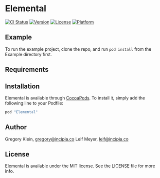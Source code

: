 # Elemental

[![CI Status](http://img.shields.io/travis/gklei/Elemental.svg?style=flat)](https://travis-ci.org/gklei/Elemental)
[![Version](https://img.shields.io/cocoapods/v/Elemental.svg?style=flat)](http://cocoapods.org/pods/Elemental)
[![License](https://img.shields.io/cocoapods/l/Elemental.svg?style=flat)](http://cocoapods.org/pods/Elemental)
[![Platform](https://img.shields.io/cocoapods/p/Elemental.svg?style=flat)](http://cocoapods.org/pods/Elemental)

## Example

To run the example project, clone the repo, and run `pod install` from the Example directory first.

## Requirements

## Installation

Elemental is available through [CocoaPods](http://cocoapods.org). To install
it, simply add the following line to your Podfile:

```ruby
pod "Elemental"
```

## Author

Gregory Klein, gregory@incipia.co
Leif Meyer, leif@incipia.co

## License

Elemental is available under the MIT license. See the LICENSE file for more info.
